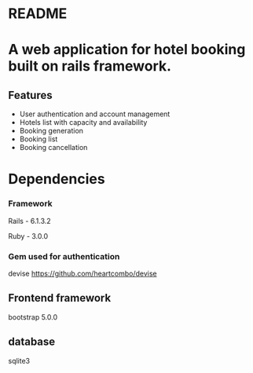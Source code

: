 # README

# A web application for hotel booking built on rails framework.

## Features
  * User authentication and account management
  * Hotels list with capacity and availability
  * Booking generation
  * Booking list
  * Booking cancellation

# Dependencies
### Framework
Rails - 6.1.3.2

Ruby - 3.0.0

### Gem used for authentication
devise
https://github.com/heartcombo/devise

## Frontend framework
bootstrap 5.0.0

## database
sqlite3



